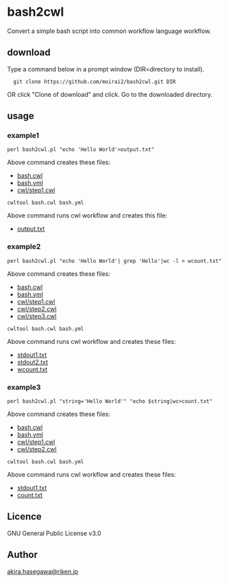 # bash2cwl

Convert a simple bash script into common workflow language workflow.

## download

Type a command below in a prompt window (DIR=directory to install).

```
  git clone https://github.com/moirai2/bash2cwl.git DIR
```
OR click "Clone of download" and click.
Go to the downloaded directory.

## usage

### example1

```
perl bash2cwl.pl "echo 'Hello World'>output.txt"
```

Above command creates these files:
- [bash.cwl](https://github.com/moirai2/bash2cwl/blob/master/example/01helloworld/bash.cwl)
- [bash.yml](https://github.com/moirai2/bash2cwl/blob/master/example/01helloworld/bash.yml)
- [cwl/step1.cwl](https://github.com/moirai2/bash2cwl/blob/master/example/01helloworld/cwl/step1.cwl)

```
cwltool bash.cwl bash.yml
```

Above command runs cwl workflow and creates this file:
- [output.txt](https://github.com/moirai2/bash2cwl/blob/master/example/01helloworld/output.txt)

### example2

```
perl bash2cwl.pl "echo 'Hello World'| grep 'Hello'|wc -l > wcount.txt"
```

Above command creates these files:
- [bash.cwl](https://github.com/moirai2/bash2cwl/blob/master/example/02grepwc/bash.cwl)
- [bash.yml](https://github.com/moirai2/bash2cwl/blob/master/example/02grepwc/bash.yml)
- [cwl/step1.cwl](https://github.com/moirai2/bash2cwl/blob/master/example/02grepwc/cwl/step1.cwl)
- [cwl/step2.cwl](https://github.com/moirai2/bash2cwl/blob/master/example/02grepwc/cwl/step2.cwl)
- [cwl/step3.cwl](https://github.com/moirai2/bash2cwl/blob/master/example/02grepwc/cwl/step3.cwl)

```
cwltool bash.cwl bash.yml
```

Above command runs cwl workflow and creates these files:
- [stdout1.txt](https://github.com/moirai2/bash2cwl/blob/master/example/02grepwc/stdout1.txt)
- [stdout2.txt](https://github.com/moirai2/bash2cwl/blob/master/example/02grepwc/stdout2.txt)
- [wcount.txt](https://github.com/moirai2/bash2cwl/blob/master/example/02grepwc/wcount.txt)

### example3

```
perl bash2cwl.pl "string='Hello World'" "echo $string|wc>count.txt"
```

Above command creates these files:
- [bash.cwl](https://github.com/moirai2/bash2cwl/blob/master/example/03variable/bash.cwl)
- [bash.yml](https://github.com/moirai2/bash2cwl/blob/master/example/03variable/bash.yml)
- [cwl/step1.cwl](https://github.com/moirai2/bash2cwl/blob/master/example/03variable/cwl/step1.cwl)
- [cwl/step2.cwl](https://github.com/moirai2/bash2cwl/blob/master/example/03variable/cwl/step2.cwl)

```
cwltool bash.cwl bash.yml
```

Above command runs cwl workflow and creates these files:
- [stdout1.txt](https://github.com/moirai2/bash2cwl/blob/master/example/03variable/stdout1.txt)
- [count.txt](https://github.com/moirai2/bash2cwl/blob/master/example/03variable/count.txt)

## Licence

GNU General Public License v3.0

## Author

akira.hasegawa@riken.jp
